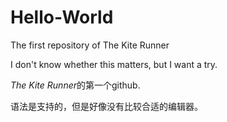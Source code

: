 # Hello-World
The first repository of The Kite Runner 

I don't know whether this matters, but I want a try.

*The Kite Runner*的第一个github.

语法是支持的，但是好像没有比较合适的编辑器。
